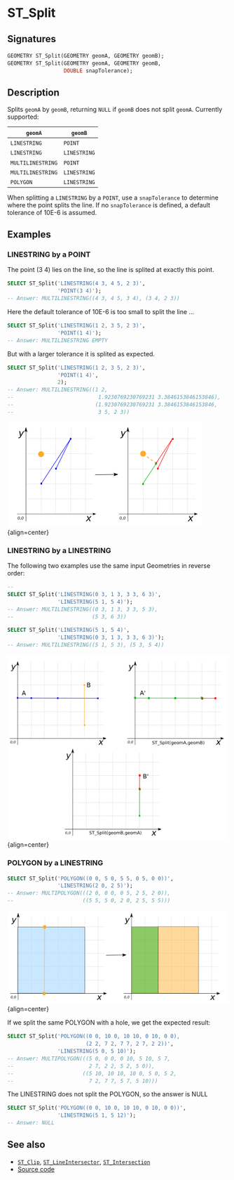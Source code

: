 # ST_Split

## Signatures

```sql
GEOMETRY ST_Split(GEOMETRY geomA, GEOMETRY geomB);
GEOMETRY ST_Split(GEOMETRY geomA, GEOMETRY geomB,
                  DOUBLE snapTolerance);
```

## Description

Splits `geomA` by `geomB`, returning `NULL` if `geomB` does not
split `geomA`. Currently supported:

| `geomA`           | `geomB`      |
|-------------------|--------------|
| `LINESTRING`      | `POINT`      |
| `LINESTRING`      | `LINESTRING` |
| `MULTILINESTRING` | `POINT`      |
| `MULTILINESTRING` | `LINESTRING` |
| `POLYGON`         | `LINESTRING` |

When splitting a `LINESTRING` by a `POINT`, use a `snapTolerance` to
determine where the point splits the line.  If no `snapTolerance` is
defined, a default tolerance of 10E-6 is assumed.

## Examples

### LINESTRING by a POINT

The point (3 4) lies on the line, so the line is splited at exactly this point.
```sql
SELECT ST_Split('LINESTRING(4 3, 4 5, 2 3)',
                'POINT(3 4)');
-- Answer: MULTILINESTRING((4 3, 4 5, 3 4), (3 4, 2 3))
```

Here the default tolerance of 10E-6 is too small to split the line ...
```sql
SELECT ST_Split('LINESTRING(1 2, 3 5, 2 3)',
                'POINT(1 4)');
-- Answer: MULTILINESTRING EMPTY
```

But with a larger tolerance it is splited as expected.
```sql
SELECT ST_Split('LINESTRING(1 2, 3 5, 2 3)',
                'POINT(1 4)',
                2);
-- Answer: MULTILINESTRING((1 2,
--                           1.9230769230769231 3.3846153846153846),
--                          (1.9230769230769231 3.3846153846153846,
--                           3 5, 2 3))
```

![](./ST_Split_1.png){align=center}

### LINESTRING by a LINESTRING

The following two examples use the same input Geometries in reverse order:
```sql
-- 
SELECT ST_Split('LINESTRING(0 3, 1 3, 3 3, 6 3)',
                'LINESTRING(5 1, 5 4)');
-- Answer: MULTILINESTRING((0 3, 1 3, 3 3, 5 3),
--                         (5 3, 6 3))
```

```sql
SELECT ST_Split('LINESTRING(5 1, 5 4)',
                'LINESTRING(0 3, 1 3, 3 3, 6 3)');
-- Answer: MULTILINESTRING((5 1, 5 3), (5 3, 5 4))
```

![](./ST_Split_2.png){align=center}

### POLYGON by a LINESTRING

```sql
SELECT ST_Split('POLYGON((0 0, 5 0, 5 5, 0 5, 0 0))',
                'LINESTRING(2 0, 2 5)');
-- Answer: MULTIPOLYGON(((2 0, 0 0, 0 5, 2 5, 2 0)),
--                      ((5 5, 5 0, 2 0, 2 5, 5 5)))
```

![](./ST_Split_3.png){align=center}

If we split the same POLYGON with a hole, we get the expected result:
```sql
SELECT ST_Split('POLYGON((0 0, 10 0, 10 10, 0 10, 0 0),
                         (2 2, 7 2, 7 7, 2 7, 2 2))',
                'LINESTRING(5 0, 5 10)');
-- Answer: MULTIPOLYGON(((5 0, 0 0, 0 10, 5 10, 5 7,
--                        2 7, 2 2, 5 2, 5 0)),
--                      ((5 10, 10 10, 10 0, 5 0, 5 2,
--                        7 2, 7 7, 5 7, 5 10)))
```

The LINESTRING does not split the POLYGON, so the answer is NULL
```sql
SELECT ST_Split('POLYGON((0 0, 10 0, 10 10, 0 10, 0 0))',
                'LINESTRING(5 1, 5 12)');
-- Answer: NULL
```

## See also

* [`ST_Clip`](../ST_Clip), [`ST_LineIntersector`](../ST_LineIntersector), [`ST_Intersection`](../ST_Intersection)
* <a href="https://github.com/orbisgis/h2gis/blob/master/h2gis-functions/src/main/java/org/h2gis/functions/spatial/split/ST_Split.java" target="_blank">Source code</a>
